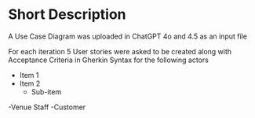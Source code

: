 # Short Description

A Use Case Diagram was uploaded in ChatGPT 4o and 4.5 as an input file

For each iteration 5 User stories were asked to be created along with Acceptance Criteria in Gherkin Syntax for the following actors
- Item 1
- Item 2
  - Sub-item


-Venue Staff 
-Customer  
